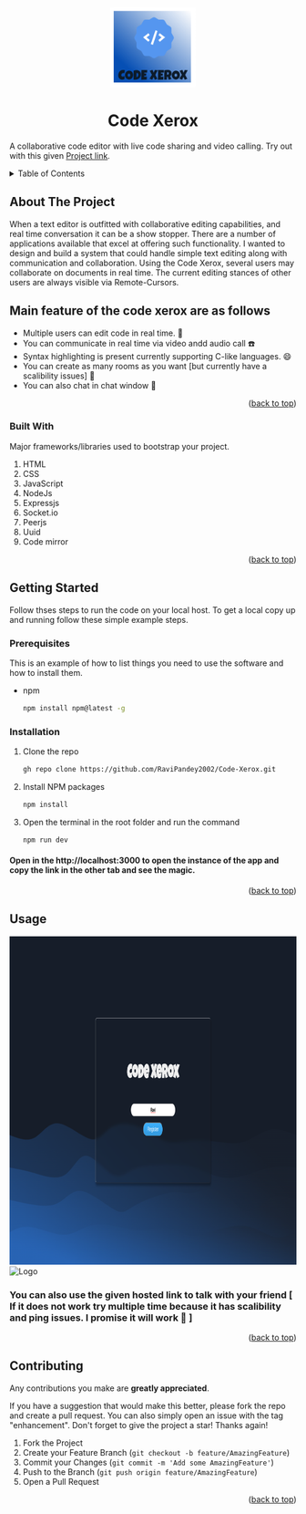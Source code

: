 <div id="top"></div>

<!-- PROJECT LOGO -->
<br />
<div align="center">
  <a href="https://github.com/RaviPandey2002/Code-Xerox">
    <img src="public/IMG/logo.png" alt="Logo" width="150" height="140">
  </a>

  <h1 align="center">Code Xerox</h1>

  <p align="left">
   A collaborative code editor with live code sharing and video calling. Try out with this given <a href="https://code-xerox-i8fr.onrender.com/7b8e8984-fa4f-47db-8dd7-a9736322a016?host=_">Project link</a>.   
  </p>
</div>



<!-- TABLE OF CONTENTS -->
<details>
  <summary>Table of Contents</summary>
  <ol>
    <li>
      <a href="#about-the-project">About The Project</a>
      <ul>
        <li><a href="#Main-feature-of-the-code-xerox-are-as-follows">Features of this project</a></li>
        <li><a href="#built-with">Built With</a></li>
      </ul>
    </li>
    <li>
      <a href="#getting-started">Getting Started</a>
      <ul>
        <li><a href="#prerequisites">Prerequisites</a></li>
        <li><a href="#installation">Installation</a></li>
      </ul>
    </li>
    <li><a href="#usage">Usage</a></li>
    <li><a href="#contributing">Contributing</a></li>
    <li><a href="#contact">Contact</a></li>
    <li><a href="#Vote-of-Thanks">Vote of thanks</a></li>
  </ol>
</details>



<!-- ABOUT THE PROJECT -->
## About The Project

When a text editor is outfitted with collaborative editing capabilities, and real time conversation it can be a show stopper. There are a number of applications available that excel at offering such functionality.
I wanted to design and build a system that could handle simple text editing along with communication and collaboration. Using the Code Xerox, several users may collaborate on documents in real time. The current editing stances of other users are always visible via Remote-Cursors.


## Main feature of the code xerox are as follows
* Multiple users can edit code in real time. :revolving_hearts:
* You can communicate in real time via video andd audio call :phone:
* Syntax highlighting is present currently supporting C-like languages. :smile:
* You can create as many rooms as you want [but currently have a scalibility issues] :hugs:
* You can also chat in chat window :speech_balloon:

<p align="right">(<a href="#top">back to top</a>)</p>



### Built With

Major frameworks/libraries used to bootstrap your project.

1) HTML
2) CSS 
3) JavaScript
4) NodeJs
5) Expressjs
6) Socket.io
7) Peerjs
8) Uuid
9) Code mirror

<p align="right">(<a href="#top">back to top</a>)</p>



<!-- GETTING STARTED -->
## Getting Started

Follow thses steps to run the code on your local host.
To get a local copy up and running follow these simple example steps.

### Prerequisites

This is an example of how to list things you need to use the software and how to install them.
* npm
  ```sh
  npm install npm@latest -g
  ```

### Installation

1. Clone the repo
   ```sh
   gh repo clone https://github.com/RaviPandey2002/Code-Xerox.git
   ```
2. Install NPM packages
   ```sh
   npm install
   ```
4. Open the terminal in the root folder and run the command 
   ```sh
   npm run dev
   ```

#### Open in the http://localhost:3000 to open the instance of the app and copy the link in the other tab and see the magic. 
<p align="right">(<a href="#top">back to top</a>)</p>



<!-- USAGE EXAMPLES -->
## Usage


<img src="public/IMG/Main.png" alt="Logo" width="1000" height="576">

<img src="public/IMG/home.png" alt="Logo" width="1000" height="576">

### You can also use the given hosted link to talk with your friend [ If it does not work try multiple time because it has scalibility and ping issues. I promise it will work :crossed_fingers: ]

<p align="right">(<a href="#top">back to top</a>)</p>




<!-- CONTRIBUTING -->
## Contributing
 Any contributions you make are **greatly appreciated**.

If you have a suggestion that would make this better, please fork the repo and create a pull request. You can also simply open an issue with the tag "enhancement".
Don't forget to give the project a star! Thanks again!

1. Fork the Project
2. Create your Feature Branch (`git checkout -b feature/AmazingFeature`)
3. Commit your Changes (`git commit -m 'Add some AmazingFeature'`)
4. Push to the Branch (`git push origin feature/AmazingFeature`)
5. Open a Pull Request

<p align="right">(<a href="#top">back to top</a>)</p>
